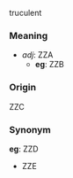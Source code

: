 truculent
### Meaning
+ _adj_: ZZA
    + __eg__: ZZB

### Origin

ZZC

### Synonym

__eg__: ZZD

+ ZZE


